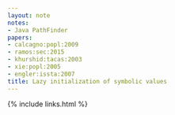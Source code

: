 ```yaml
---
layout: note
notes:
- Java PathFinder
papers:
- calcagno:popl:2009
- ramos:sec:2015
- khurshid:tacas:2003
- xie:popl:2005
- engler:issta:2007
title: Lazy initialization of symbolic values
---
```

{% include links.html %}
